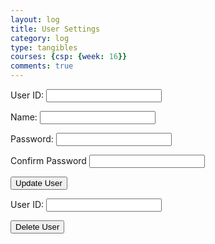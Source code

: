```yaml
---
layout: log
title: User Settings
category: log
type: tangibles
courses: {csp: {week: 16}}
comments: true
---
```

<form action="javascript:update_user()">
    <p><label>
        User ID:
        <input type="text" name="uid" id="uid" required="" />
    </label></p>
    <p><label>
        Name:
        <input type="text" name="name" id="name" required="" />
    </label></p>
    <p><label>
        Password:
        <input type="password" name="password" id="password" required="" />
    </label></p>
    <p><label>
        Confirm Password
        <input type="password" name="confirmpassword" id="confirmpassword" required="" />
    </label></p>
    <p>
        <button>Update User</button>
    </p>
</form>
<form action="javascript:delete_user()">
    <p><label>
        User ID:
        <input type="text" name="duid" id="duid" required="" />
    </label></p>
    <p>
        <button>Delete User</button>
    </p>
</form>
<script type="module">
// Set Authenticate endpoint
  const url = 'http://127.0.0.1:8086/api/users/';
  // prepare HTML result container for new output
  const resultContainer = document.getElementById("result");
  const options = {
            mode: 'cors', // no-cors, *cors, same-origin
            credentials: 'include', // include, same-origin, omit
            headers: {
                'Content-Type': 'application/json',
            },
            method: 'GET', // Override the method property
            cache: 'no-cache', // Set the cache property
        };
  // fetch the API
  fetch(url, options)
    // response is a RESTful "promise" on any successful fetch
    .then(response => {
      // check for response errors and display
      if (response.status !== 200) {
          window.location.href = "/csp-blog/403.html";
      }
      // valid response will contain JSON data
      response.json().then(data => {
        console.log(data)
      })
  })
  // catch fetch errors (ie ACCESS to server blocked)
  .catch(err => {
    console.error(err);
    const tr = document.createElement("tr");
    const td = document.createElement("td");
    td.innerHTML = err + ": " + url;
    tr.appendChild(td);
    resultContainer.appendChild(tr);
  });
  function update_user(){
      if (document.getElementById("password").value != document.getElementById("confirmpassword").value) {
        alert("Error: Passwords do not match.");
        return;
      }
      const body = {
        uid: document.getElementById("uid").value,
        password: document.getElementById("password").value,
        name: document.getElementById("name").value,
      };
      const AuthOptions = {
                  mode: 'cors', // no-cors, *cors, same-origin
                  credentials: 'include', // include, same-origin, omit
                  headers: {
                      'Content-Type': 'application/json',
                  },
                  method: 'PUT', // Override the method property
                  cache: 'no-cache', // Set the cache property
                  body: JSON.stringify(body)
              };
        // fetch the API
        fetch(url, AuthOptions)
          // response is a RESTful "promise" on any successful fetch
          .then(response => {
            // check for response errors and display
            if (response.status !== 200) {
                window.location.href = "/csp-blog/403.html";
            }
            // valid response will contain JSON data
            response.json().then(data => {
              window.location.href = "/csp-blog//log/2024/01/30/Users.html";
            })
        })
        // catch fetch errors (ie ACCESS to server blocked)
        .catch(err => {
          console.log(err)
        });
    }
    // Attach login_user to the window object, allowing access to form action
    window.update_user = update_user;
    function delete_user(){
      const body = {
        uid: document.getElementById("duid").value,
      };
      const AuthOptions = {
                  mode: 'cors', // no-cors, *cors, same-origin
                  credentials: 'include', // include, same-origin, omit
                  headers: {
                      'Content-Type': 'application/json',
                  },
                  method: 'DELETE', // Override the method property
                  cache: 'no-cache', // Set the cache property
                  body: JSON.stringify(body)
              };
        // fetch the API
        fetch(url, AuthOptions)
          // response is a RESTful "promise" on any successful fetch
          .then(response => {
            // check for response errors and display
            if (response.status !== 200) {
                window.location.href = "/csp-blog/403.html";
            }
            // valid response will contain JSON data
            response.json().then(data => {
              window.location.href = "/csp-blog//log/2024/01/30/Users.html";
            })
        })
        // catch fetch errors (ie ACCESS to server blocked)
        .catch(err => {
          console.log(err)
        });
    }
    window.delete_user = delete_user;
</script>